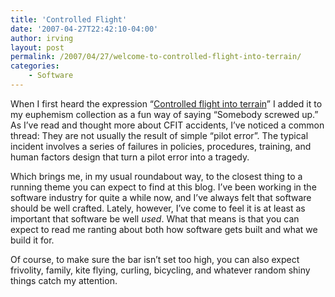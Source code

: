 ```yaml
---
title: 'Controlled Flight'
date: '2007-04-27T22:42:10-04:00'
author: irving
layout: post
permalink: /2007/04/27/welcome-to-controlled-flight-into-terrain/
categories:
    - Software
---
```


When I first heard the expression “[Controlled flight into terrain](http://en.wikipedia.org/wiki/Controlled_flight_into_terrain "Controlled flight into terrain")” I added it to my euphemism collection as a fun way of saying “Somebody screwed up.” As I’ve read and thought more about CFIT accidents, I’ve noticed a common thread: They are not usually the result of simple “pilot error”. The typical incident involves a series of failures in policies, procedures, training, and human factors design that turn a pilot error into a tragedy.

Which brings me, in my usual roundabout way, to the closest thing to a running theme you can expect to find at this blog. I’ve been working in the software industry for quite a while now, and I’ve always felt that software should be well crafted. Lately, however, I’ve come to feel it is at least as important that software be well *used*. What that means is that you can expect to read me ranting about both how software gets built and what we build it for.

Of course, to make sure the bar isn’t set too high, you can also expect frivolity, family, kite flying, curling, bicycling, and whatever random shiny things catch my attention.
